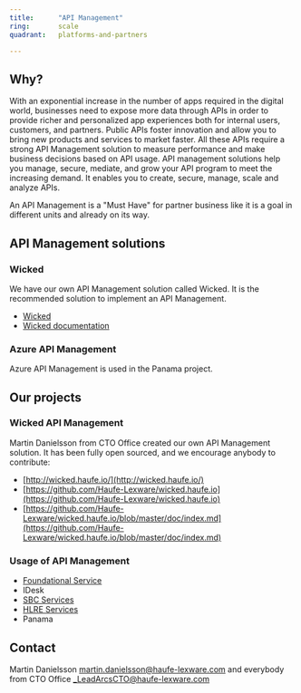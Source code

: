 ```yaml
---
title:      "API Management"
ring:       scale
quadrant:   platforms-and-partners

---
```


## Why? ##

With an exponential increase in the number of apps required in the digital world, businesses need to expose more data through APIs in order to provide richer and personalized app experiences both for internal users, customers, and partners. Public APIs foster innovation and allow you to bring new products and services to market faster. All these APIs require a strong API Management solution to measure performance and make business decisions based on API usage.
API management solutions help you manage, secure, mediate, and grow your API program to meet the increasing demand.
It enables you to create, secure, manage, scale and analyze APIs.

An API Management is a "Must Have" for partner business like it is a goal in different units and already on its way.

## API Management solutions ##

### Wicked ###

We have our own API Management solution called Wicked. It is the recommended solution to implement an API Management.

- [Wicked](http://wicked.haufe.io/)
- [Wicked documentation](https://github.com/Haufe-Lexware/wicked.haufe.io/blob/master/doc/index.md)

### Azure API Management ###

Azure API Management is used in the Panama project.

## Our projects ##

### Wicked API Management ###

Martin Danielsson from CTO Office created our own API Management solution. It has been fully open sourced, and we encourage anybody to contribute:

- [http://wicked.haufe.io/](http://wicked.haufe.io/)
- [https://github.com/Haufe-Lexware/wicked.haufe.io](https://github.com/Haufe-Lexware/wicked.haufe.io)
- [https://github.com/Haufe-Lexware/wicked.haufe.io/blob/master/doc/index.md](https://github.com/Haufe-Lexware/wicked.haufe.io/blob/master/doc/index.md)

### Usage of API Management ###

- [Foundational Service](https://portal.integration.haufe.io/)
- IDesk
- [SBC Services](https://portal.servicehub.haufe.io/)
- [HLRE Services](https://portal.realestatehub.haufe.io/)
- Panama

## Contact ##

Martin Danielsson <martin.danielsson@haufe-lexware.com> and everybody from CTO Office <_LeadArcsCTO@haufe-lexware.com>

